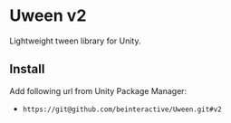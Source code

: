 # Uween v2

Lightweight tween library for Unity.

## Install

Add following url from Unity Package Manager:

 - `https://git@github.com/beinteractive/Uween.git#v2`
